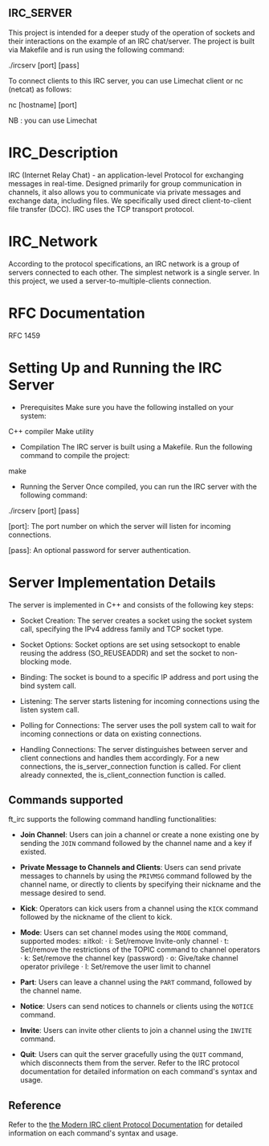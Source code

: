 
## IRC_SERVER
This project is intended for a deeper study of the operation of sockets and their interactions on the example of an IRC chat/server.
The project is built via Makefile and is run using the following command:

./ircserv [port] [pass]

To connect clients to this IRC server, you can use Limechat client or nc (netcat) as follows:

nc [hostname] [port]

NB : you can use Limechat 

# IRC_Description
IRC (Internet Relay Chat) - an application-level Protocol for exchanging messages in real-time.
Designed primarily for group communication in channels, it also allows you to communicate via private messages and exchange data, including files. We specifically used direct client-to-client file transfer (DCC).
IRC uses the TCP transport protocol.

# IRC_Network
According to the protocol specifications, an IRC network is a group of servers connected to each other. The simplest network is a single server. In this project, we used a server-to-multiple-clients connection.

# RFC Documentation
RFC 1459

# Setting Up and Running the IRC Server

- Prerequisites
Make sure you have the following installed on your system:

C++ compiler
Make utility

- Compilation
The IRC server is built using a Makefile. 
Run the following command to compile the project:

make

- Running the Server
Once compiled, you can run the IRC server with the following command:

./ircserv [port] [pass]

[port]: The port number on which the server will listen for incoming connections.

[pass]: An optional password for server authentication.

# Server Implementation Details
The server is implemented in C++ and consists of the following key steps:

- Socket Creation:
The server creates a socket using the socket system call, specifying the IPv4 address family and TCP socket type.

- Socket Options:
Socket options are set using setsockopt to enable reusing the address (SO_REUSEADDR) and set the socket to non-blocking mode.

- Binding:
The socket is bound to a specific IP address and port using the bind system call.

- Listening:
The server starts listening for incoming connections using the listen system call.

- Polling for Connections:
The server uses the poll system call to wait for incoming connections or data on existing connections.

- Handling Connections:
The server distinguishes between server and client connections and handles them accordingly.
For a new connections, the is_server_connection function is called.
For client already connexted, the is_client_connection function is called.

## Commands supported

ft_irc supports the following command handling functionalities:

- **Join Channel**: Users can join a channel or create a none existing one by sending the `JOIN` command followed by the channel name and a key if existed.
  
- **Private Message to Channels and Clients**: Users can send private messages to channels by using the `PRIVMSG` command followed by the channel name, or directly to clients by specifying their nickname and the message desired to send.

- **Kick**: Operators can kick users from a channel using the `KICK` command followed by the nickname of the client to kick.
  
- **Mode**: Users can set channel modes using the `MODE` command, supported modes: ±itkol:
· i: Set/remove Invite-only channel
· t: Set/remove the restrictions of the TOPIC command to channel operators
· k: Set/remove the channel key (password)
· o: Give/take channel operator privilege
· l: Set/remove the user limit to channel

- **Part**: Users can leave a channel using the `PART` command, followed by the channel name.
  
- **Notice**: Users can send notices to channels or clients using the `NOTICE` command.
  
- **Invite**: Users can invite other clients to join a channel using the `INVITE` command.
  
- **Quit**: Users can quit the server gracefully using the `QUIT` command, which disconnects them from the server.
Refer to the IRC protocol documentation for detailed information on each command's syntax and usage.

## Reference
Refer to the [the Modern IRC client Protocol Documentation](https://modern.ircdocs.horse/) for detailed information on each command's syntax and usage.

